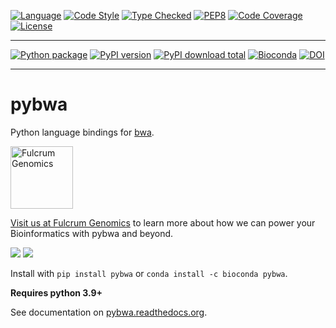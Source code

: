 [![Language][language-badge]][language-link]
[![Code Style][code-style-badge]][code-style-link]
[![Type Checked][type-checking-badge]][type-checking-link]
[![PEP8][pep-8-badge]][pep-8-link]
[![Code Coverage][code-coverage-badge]][code-coverage-link]
[![License][license-badge]][license-link]

---

[![Python package][python-package-badge]][python-package-link]
[![PyPI version][pypi-badge]][pypi-link]
[![PyPI download total][pypi-downloads-badge]][pypi-downloads-link]
[![Bioconda][bioconda-badge]][bioconda-link]
[![DOI][zenodo-badge]][zenodo-link]

---

[language-badge]:       http://img.shields.io/badge/language-python-brightgreen.svg
[language-link]:        http://www.python.org/
[code-style-badge]:     https://img.shields.io/badge/code%20style-black-000000.svg
[code-style-link]:      https://black.readthedocs.io/en/stable/
[type-checking-badge]:  http://www.mypy-lang.org/static/mypy_badge.svg
[type-checking-link]:   http://mypy-lang.org/
[pep-8-badge]:          https://img.shields.io/badge/code%20style-pep8-brightgreen.svg
[pep-8-link]:           https://www.python.org/dev/peps/pep-0008/
[code-coverage-badge]:  https://codecov.io/gh/fulcrumgenomics/pybwa/branch/main/graph/badge.svg
[code-coverage-link]:   https://codecov.io/gh/fulcrumgenomics/pybwa
[license-badge]:        http://img.shields.io/badge/license-MIT-blue.svg
[license-link]:         https://github.com/fulcrumgenomics/pybwa/blob/main/LICENSE
[python-package-badge]: https://github.com/fulcrumgenomics/pybwa/actions/workflows/tests.yml/badge.svg
[python-package-link]:  https://github.com/fulcrumgenomics/pybwa/actions/workflows/tests.yml
[pypi-badge]:           https://badge.fury.io/py/pybwa.svg
[pypi-link]:            https://pypi.python.org/pypi/pybwa
[pypi-downloads-badge]: https://img.shields.io/pypi/dm/pybwa
[pypi-downloads-link]:  https://pypi.python.org/pypi/pybwa
[bioconda-badge]:       https://img.shields.io/conda/dn/bioconda/pybwa.svg?label=Bioconda
[bioconda-link]:        http://bioconda.github.io/recipes/pybwa/README.html
[zenodo-badge]:         https://zenodo.org/badge/902029215.svg
[zenodo-link]:          https://doi.org/10.5281/zenodo.15029038
# pybwa

Python language bindings for [bwa][bwa-link].

<p>
<a href="https://fulcrumgenomics.com"><img src="logos/fulcrumgenomics.svg" alt="Fulcrum Genomics" height="100"/></a>
</p>

[Visit us at Fulcrum Genomics](https://www.fulcrumgenomics.com) to learn more about how we can power your Bioinformatics with pybwa and beyond.

<a href="mailto:contact@fulcrumgenomics.com?subject=[GitHub inquiry]"><img src="https://img.shields.io/badge/Email_us-brightgreen.svg?&style=for-the-badge&logo=gmail&logoColor=white"/></a>
<a href="https://www.fulcrumgenomics.com"><img src="https://img.shields.io/badge/Visit_Us-blue.svg?&style=for-the-badge&logo=wordpress&logoColor=white"/></a>

Install with `pip install pybwa` or `conda install -c bioconda pybwa`.

**Requires python 3.9+**

See documentation on [pybwa.readthedocs.org][rtd-link].

[rtd-link]: http://pybwa.readthedocs.org/en/stable
[bwa-link]: https://github.com/lh3/bwa
